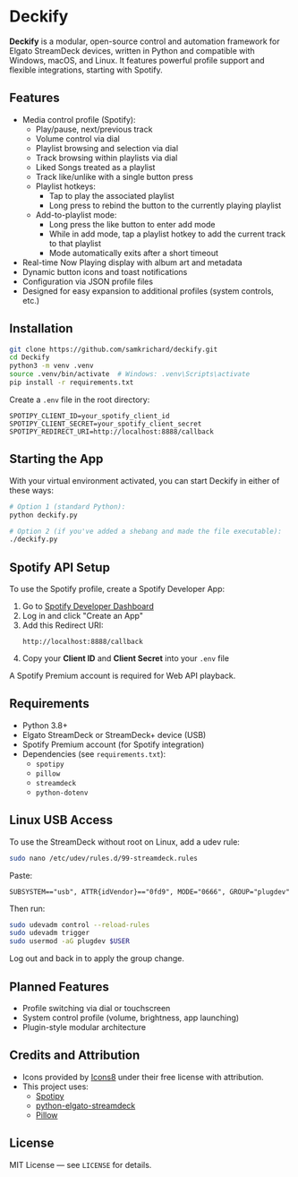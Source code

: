 # Deckify

**Deckify** is a modular, open-source control and automation framework for Elgato StreamDeck devices, written in Python and compatible with Windows, macOS, and Linux. It features powerful profile support and flexible integrations, starting with Spotify.

## Features

- Media control profile (Spotify):
  - Play/pause, next/previous track
  - Volume control via dial
  - Playlist browsing and selection via dial
  - Track browsing within playlists via dial
  - Liked Songs treated as a playlist
  - Track like/unlike with a single button press
  - Playlist hotkeys:
    - Tap to play the associated playlist
    - Long press to rebind the button to the currently playing playlist
  - Add-to-playlist mode:
    - Long press the like button to enter add mode
    - While in add mode, tap a playlist hotkey to add the current track to that playlist
    - Mode automatically exits after a short timeout
- Real-time Now Playing display with album art and metadata
- Dynamic button icons and toast notifications
- Configuration via JSON profile files
- Designed for easy expansion to additional profiles (system controls, etc.)

## Installation

```bash
git clone https://github.com/samkrichard/deckify.git
cd Deckify
python3 -m venv .venv
source .venv/bin/activate  # Windows: .venv\Scripts\activate
pip install -r requirements.txt
```

Create a `.env` file in the root directory:

```env
SPOTIPY_CLIENT_ID=your_spotify_client_id
SPOTIPY_CLIENT_SECRET=your_spotify_client_secret
SPOTIPY_REDIRECT_URI=http://localhost:8888/callback
```

## Starting the App

With your virtual environment activated, you can start Deckify in either of these ways:

```bash
# Option 1 (standard Python):
python deckify.py

# Option 2 (if you've added a shebang and made the file executable):
./deckify.py
```

## Spotify API Setup

To use the Spotify profile, create a Spotify Developer App:

1. Go to [Spotify Developer Dashboard](https://developer.spotify.com/dashboard)
2. Log in and click "Create an App"
3. Add this Redirect URI:
   ```
   http://localhost:8888/callback
   ```
4. Copy your **Client ID** and **Client Secret** into your `.env` file

A Spotify Premium account is required for Web API playback.

## Requirements

- Python 3.8+
- Elgato StreamDeck or StreamDeck+ device (USB)
- Spotify Premium account (for Spotify integration)
- Dependencies (see `requirements.txt`):
  - `spotipy`
  - `pillow`
  - `streamdeck`
  - `python-dotenv`

## Linux USB Access

To use the StreamDeck without root on Linux, add a udev rule:

```bash
sudo nano /etc/udev/rules.d/99-streamdeck.rules
```

Paste:

```
SUBSYSTEM=="usb", ATTR{idVendor}=="0fd9", MODE="0666", GROUP="plugdev"
```

Then run:

```bash
sudo udevadm control --reload-rules
sudo udevadm trigger
sudo usermod -aG plugdev $USER
```

Log out and back in to apply the group change.

## Planned Features

- Profile switching via dial or touchscreen
- System control profile (volume, brightness, app launching)
- Plugin-style modular architecture

## Credits and Attribution

- Icons provided by [Icons8](https://icons8.com) under their free license with attribution.
- This project uses:
  - [Spotipy](https://github.com/plamere/spotipy)
  - [python-elgato-streamdeck](https://github.com/abcminiuser/python-elgato-streamdeck)
  - [Pillow](https://python-pillow.org)

## License

MIT License — see `LICENSE` for details.
